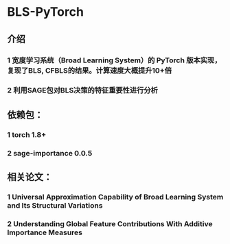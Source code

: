 # BLS-PyTorch

## 介绍

### 1 宽度学习系统（Broad Learning System）的 PyTorch 版本实现，复现了BLS, CFBLS的结果。计算速度大概提升10+倍
### 2 利用SAGE包对BLS决策的特征重要性进行分析

## 依赖包：

### 1 torch 1.8+

### 2 sage-importance 0.0.5

## 相关论文：

### 1 Universal Approximation Capability of Broad Learning System and Its Structural Variations

### 2 Understanding Global Feature Contributions With Additive Importance Measures
